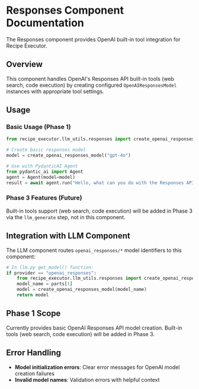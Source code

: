 # Responses Component Documentation

The Responses component provides OpenAI built-in tool integration for Recipe Executor.

## Overview

This component handles OpenAI's Responses API built-in tools (web search, code execution) 
by creating configured `OpenAIResponsesModel` instances with appropriate tool settings.

## Usage

### Basic Usage (Phase 1)

```python
from recipe_executor.llm_utils.responses import create_openai_responses_model

# Create basic responses model
model = create_openai_responses_model("gpt-4o")

# Use with PydanticAI Agent
from pydantic_ai import Agent
agent = Agent(model=model)
result = await agent.run("Hello, what can you do with the Responses API?")
```

### Phase 3 Features (Future)

Built-in tools support (web search, code execution) will be added in Phase 3 via the `llm_generate` step, not in this component.

## Integration with LLM Component

The LLM component routes `openai_responses/*` model identifiers to this component:

```python
# In llm.py get_model() function:
if provider == "openai_responses":
    from recipe_executor.llm_utils.responses import create_openai_responses_model
    model_name = parts[1]
    model = create_openai_responses_model(model_name)
    return model
```

## Phase 1 Scope

Currently provides basic OpenAI Responses API model creation. Built-in tools (web search, code execution) will be added in Phase 3.

## Error Handling

- **Model initialization errors**: Clear error messages for OpenAI model creation failures
- **Invalid model names**: Validation errors with helpful context